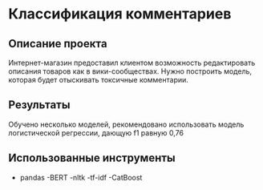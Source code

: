 # Классификация комментариев

## Описание проекта

Интернет-магазин предоставил клиентом возможность редактировать описания товаров как в вики-сообществах. Нужно построить модель, которая будет отыскивать токсичные комментарии.

## Результаты

Обучено несколько моделей, рекомендовано использовать модель логистической регрессии, дающую f1 равную 0,76

## Использованные инструменты
 - pandas
 -BERT
 -nltk
 -tf-idf
 -CatBoost
